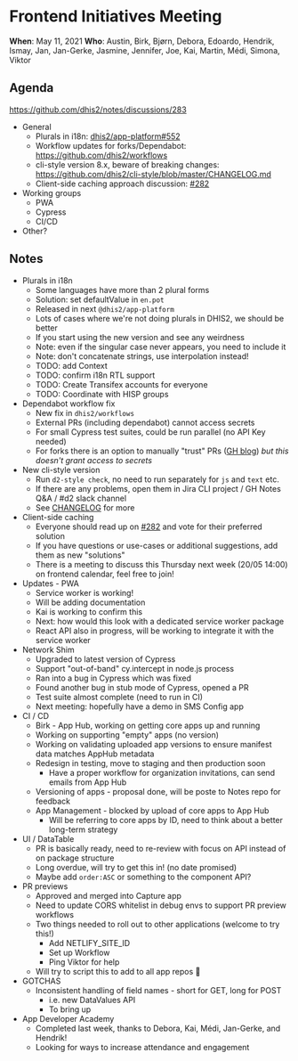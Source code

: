 # Frontend Initiatives Meeting

**When**: May 11, 2021
**Who**: Austin, Birk, Bjørn, Debora, Edoardo, Hendrik, Ismay, Jan, Jan-Gerke, Jasmine, Jennifer, Joe, Kai, Martin, Médi, Simona, Viktor

## Agenda

https://github.com/dhis2/notes/discussions/283

- General
  - Plurals in i18n: [dhis2/app-platform#552](https://github.com/dhis2/app-platform/pull/552)
  - Workflow updates for forks/Dependabot: https://github.com/dhis2/workflows
  - cli-style version 8.x, beware of breaking changes: https://github.com/dhis2/cli-style/blob/master/CHANGELOG.md
  - Client-side caching approach discussion: [#282](https://github.com/dhis2/notes/discussions/282)
- Working groups
  - PWA
  - Cypress
  - CI/CD
- Other?

## Notes

* Plurals in i18n
  * Some languages have more than 2 plural forms
  * Solution: set defaultValue in `en.pot`
  * Released in next `@dhis2/app-platform`
  * Lots of cases where we're not doing plurals in DHIS2, we should be better
  * If you start using the new version and see any weirdness
  * Note: even if the singular case never appears, you need to include it
  * Note: don't concatenate strings, use interpolation instead!
  * TODO: add Context
  * TODO: confirm i18n RTL support
  * TODO: Create Transifex accounts for everyone
  * TODO: Coordinate with HISP groups 
* Dependabot workflow fix
  * New fix in `dhis2/workflows`
  * External PRs (including dependabot) cannot access secrets
  * For small Cypress test suites, could be run parallel (no API Key needed)
  * For forks there is an option to manually "trust" PRs ([GH blog](https://github.blog/2021-04-22-github-actions-update-helping-maintainers-combat-bad-actors/)) _but this doesn't grant access to secrets_
* New cli-style version
  * Run `d2-style check`, no need to run separately for `js` and `text` etc.
  * If there are any problems, open them in Jira CLI project / GH Notes Q&A / #d2 slack channel
  * See [CHANGELOG](https://github.com/dhis2/cli-style/blob/master/CHANGELOG.md) for more
* Client-side caching
  * Everyone should read up on [#282](https://github.com/dhis2/notes/discussions/282) and vote for their preferred solution
  * If you have questions or use-cases or additional suggestions, add them as new "solutions"
  * There is a meeting to discuss this Thursday next week (20/05 14:00) on frontend calendar, feel free to join!
* Updates - PWA
  * Service worker is working!
  * Will be adding documentation
  * Kai is working to confirm this
  * Next: how would this look with a dedicated service worker package
  * React API also in progress, will be working to integrate it with the service worker
* Network Shim
  * Upgraded to latest version of Cypress
  * Support "out-of-band" cy.intercept in node.js process
  * Ran into a bug in Cypress which was fixed
  * Found another bug in stub mode of Cypress, opened a PR 
  * Test suite almost complete (need to run in CI)
  * Next meeting: hopefully have a demo in SMS Config app
* CI / CD
  * Birk - App Hub, working on getting core apps up and running
  * Working on supporting "empty" apps (no version)
  * Working on validating uploaded app versions to ensure manifest data matches AppHub metadata
  * Redesign in testing, move to staging and then production soon
    * Have a proper workflow for organization invitations, can send emails from App Hub
  * Versioning of apps - proposal done, will be poste to Notes repo for feedback
  * App Management - blocked by upload of core apps to App Hub
    * Will be referring to core apps by ID, need to think about a better long-term strategy
* UI / DataTable
  * PR is basically ready, need to re-review with focus on API instead of on package structure
  * Long overdue, will try to get this in! (no date promised)
  * Maybe add `order:ASC` or something to the component API?
* PR previews
  * Approved and merged into Capture app
  * Need to update CORS whitelist in debug envs to support PR preview workflows
  * Two things needed to roll out to other applications (welcome to try this!)
    * Add NETLIFY_SITE_ID
    * Set up Workflow
    * Ping Viktor for help
  * Will try to script this to add to all app repos :muscle:
* GOTCHAS
  * Inconsistent handling of field names - short for GET, long for POST
    * i.e. new DataValues API
    * To bring up 
* App Developer Academy
  * Completed last week, thanks to Debora, Kai, Médi, Jan-Gerke, and Hendrik!
  * Looking for ways to increase attendance and engagement 


